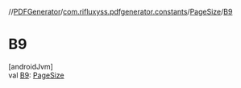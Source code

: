 //[PDFGenerator](../../../index.md)/[com.rifluxyss.pdfgenerator.constants](../index.md)/[PageSize](index.md)/[B9](-b9.md)

# B9

[androidJvm]\
val [B9](-b9.md): [PageSize](index.md)

